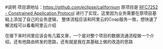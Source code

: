 #说明
项目源地址：https://github.com/eclipse/californium
原项目是 [RFC7252 - Constrained Application Protocol](http://tools.ietf.org/html/rfc7252) 进行了实现，这里因为业务需要在原项目基础上添加了自己的业务逻辑，
整体流程应该和阿里云的Coap服务一致，想快速了解流程可以看看阿里云介绍

在接下来时间里应该会有几篇文章，一个是对整个项目的数据流通流程做一个介绍，还有他路由转发的思路，还有就是我在其基础上做的改造的思路
